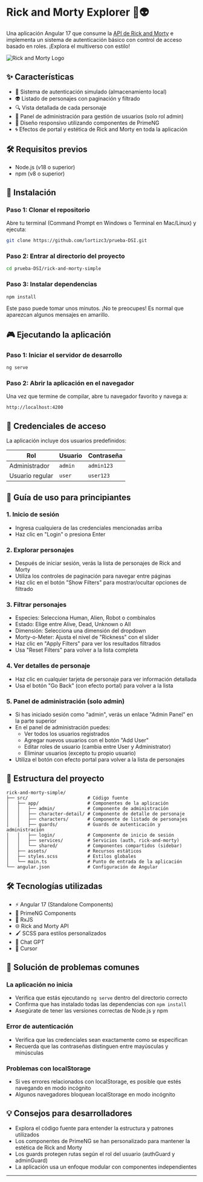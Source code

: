 # Rick and Morty Explorer 🧪👽

Una aplicación Angular 17 que consume la [API de Rick and Morty](https://rickandmortyapi.com/) e implementa un sistema de autenticación básico con control de acceso basado en roles. ¡Explora el multiverso con estilo!

![Rick and Morty Logo](https://upload.wikimedia.org/wikipedia/commons/thumb/b/b1/Rick_and_Morty.svg/1200px-Rick_and_Morty.svg.png)

## ✨ Características

- 🔐 Sistema de autenticación simulado (almacenamiento local)
- 👽 Listado de personajes con paginación y filtrado
- 🔍 Vista detallada de cada personaje
- 👑 Panel de administración para gestión de usuarios (solo rol admin)
- 📱 Diseño responsivo utilizando componentes de PrimeNG
- 🌀 Efectos de portal y estética de Rick and Morty en toda la aplicación

## 🛠️ Requisitos previos

- Node.js (v18 o superior)
- npm (v8 o superior)

## 🚀 Instalación

### Paso 1: Clonar el repositorio

Abre tu terminal (Command Prompt en Windows o Terminal en Mac/Linux) y ejecuta:

```bash
git clone https://github.com/lortizc3/prueba-DSI.git
```

### Paso 2: Entrar al directorio del proyecto

```bash
cd prueba-DSI/rick-and-morty-simple
```

### Paso 3: Instalar dependencias

```bash
npm install
```
Este paso puede tomar unos minutos. ¡No te preocupes! Es normal que aparezcan algunos mensajes en amarillo.

## 🎮 Ejecutando la aplicación

### Paso 1: Iniciar el servidor de desarrollo

```bash
ng serve
```

### Paso 2: Abrir la aplicación en el navegador

Una vez que termine de compilar, abre tu navegador favorito y navega a:
```
http://localhost:4200
```

## 🔑 Credenciales de acceso

La aplicación incluye dos usuarios predefinidos:

| Rol | Usuario | Contraseña |
|-----|---------|------------|
| Administrador | `admin` | `admin123` |
| Usuario regular | `user` | `user123` |

## 📱 Guía de uso para principiantes

### 1. Inicio de sesión
- Ingresa cualquiera de las credenciales mencionadas arriba
- Haz clic en "Login" o presiona Enter

### 2. Explorar personajes
- Después de iniciar sesión, verás la lista de personajes de Rick and Morty
- Utiliza los controles de paginación para navegar entre páginas
- Haz clic en el botón "Show Filters" para mostrar/ocultar opciones de filtrado

### 3. Filtrar personajes
- Especies: Selecciona Human, Alien, Robot o combínalos
- Estado: Elige entre Alive, Dead, Unknown o All
- Dimensión: Selecciona una dimensión del dropdown
- Morty-o-Meter: Ajusta el nivel de "Rickness" con el slider
- Haz clic en "Apply Filters" para ver los resultados filtrados
- Usa "Reset Filters" para volver a la lista completa

### 4. Ver detalles de personaje
- Haz clic en cualquier tarjeta de personaje para ver información detallada
- Usa el botón "Go Back" (con efecto portal) para volver a la lista

### 5. Panel de administración (solo admin)
- Si has iniciado sesión como "admin", verás un enlace "Admin Panel" en la parte superior
- En el panel de administración puedes:
  - Ver todos los usuarios registrados
  - Agregar nuevos usuarios con el botón "Add User"
  - Editar roles de usuario (cambia entre User y Administrator)
  - Eliminar usuarios (excepto tu propio usuario)
- Utiliza el botón con efecto portal para volver a la lista de personajes

## 🧠 Estructura del proyecto

```
rick-and-morty-simple/
├── src/                      # Código fuente
│   ├── app/                  # Componentes de la aplicación
│   │   ├── admin/            # Componente de administración
│   │   ├── character-detail/ # Componente de detalle de personaje
│   │   ├── characters/       # Componente de listado de personajes
│   │   ├── guards/           # Guards de autenticación y administración
│   │   ├── login/            # Componente de inicio de sesión
│   │   ├── services/         # Servicios (auth, rick-and-morty)
│   │   └── shared/           # Componentes compartidos (sidebar)
│   ├── assets/               # Recursos estáticos
│   ├── styles.scss           # Estilos globales
│   └── main.ts               # Punto de entrada de la aplicación
└── angular.json              # Configuración de Angular
```

## 🛠️ Tecnologías utilizadas

- ⚡ Angular 17 (Standalone Components)
- 🎨 PrimeNG Components
- 🔄 RxJS
- 🌐 Rick and Morty API
- 🖌️ SCSS para estilos personalizados
- 👾 Chat GPT
- 👾 Cursor

## 🤔 Solución de problemas comunes

### La aplicación no inicia
- Verifica que estás ejecutando `ng serve` dentro del directorio correcto
- Confirma que has instalado todas las dependencias con `npm install`
- Asegúrate de tener las versiones correctas de Node.js y npm

### Error de autenticación
- Verifica que las credenciales sean exactamente como se especifican
- Recuerda que las contraseñas distinguen entre mayúsculas y minúsculas

### Problemas con localStorage
- Si ves errores relacionados con localStorage, es posible que estés navegando en modo incógnito
- Algunos navegadores bloquean localStorage en modo incógnito

## 💡 Consejos para desarrolladores

- Explora el código fuente para entender la estructura y patrones utilizados
- Los componentes de PrimeNG se han personalizado para mantener la estética de Rick and Morty
- Los guards protegen rutas según el rol del usuario (authGuard y adminGuard)
- La aplicación usa un enfoque modular con componentes independientes

---
